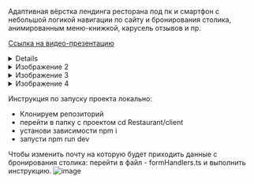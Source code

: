 Адаптивная вёрстка лендинга ресторана под пк и смартфон с небольшой логикой навигации по сайту и бронирования столика, анимированным меню-книжкой, карусель отзывов и пр.

[Ссылка на видео-презентацию](https://youtu.be/KFRDjYg_Vx8?si=gv-MjtZejM7l8bDV)
<details>
  summary>Изображение 1</summary>
<img src="https://github.com/user-attachments/assets/19d97997-11b6-43eb-8c5e-44a0d020ff69" alt="Изображение 1">
</details>
<details>
  <summary>Изображение 2</summary>
  <img src="https://github.com/user-attachments/assets/5849b8e7-11fa-4570-92a7-81be20242d71" alt="Изображение 2">
</details>
<details>
  <summary>Изображение 3</summary>
  <img src="https://github.com/user-attachments/assets/28be7a35-2fb3-46f5-8c2d-b1e6f417bd67" alt="Изображение 3">
</details>
<details>
  <summary>Изображение 4</summary>
  <img src="https://github.com/user-attachments/assets/d5472713-a24e-45af-bda8-19df4385db69" alt="Изображение 3">
</details>

Инструкция по запуску проекта локально: 
  - Клонируем репозиторий
  - перейти в папку с проектом cd Restaurant/client
  - установи зависимости npm i
  - запусти npm run dev

Чтобы изменить почту на которую будет приходить данные с бронирования столика:
перейти в файл - formHandlers.ts и выполнить инструкцию.
![image](https://github.com/user-attachments/assets/6a702e46-b22d-41cf-a6b8-c6eae668dd75)


